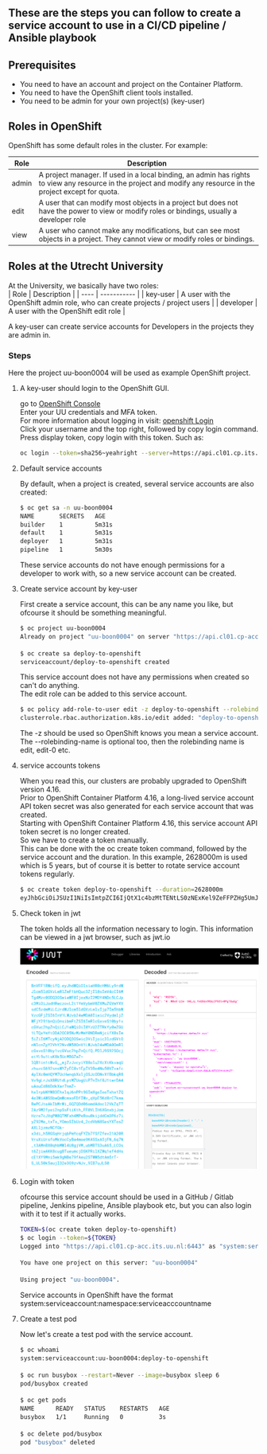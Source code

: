 ## These are the steps you can follow to create a service account to use in a CI/CD pipeline / Ansible playbook

## Prerequisites
- You need to have an account and project on the Container Platform.
- You need to have the OpenShift client tools installed.
- You need to be admin for your own project(s) (key-user)

## Roles in OpenShift

OpenShift has some default roles in the cluster. For example:

| Role  | Description |
| ----  | ----------- |
| admin | A project manager. If used in a local binding, an admin has rights to view any resource in the project and modify any resource in the project except for quota. |
| edit  | A user that can modify most objects in a project but does not have the power to view or modify roles or bindings, usually a developer role |
| view  | A user who cannot make any modifications, but can see most objects in a project. They cannot view or modify roles or bindings. |

## Roles at the Utrecht University

At the University, we basically have two roles:  
| Role  | Description |
| ----  | ----------- |
| key-user  | A user with the OpenShift admin role, who can create projects / project users |
| developer | A user with the OpenShift edit role |

A key-user can create service accounts for Developers in the projects they are admin in.

### Steps

Here the project uu-boon0004 will be used as example OpenShift project.

1. A key-user should login to the OpenShift GUI.

    go to [OpenShift Console](https://console.cp.its.uu.nl)  
    Enter your UU credentials and MFA token.  
    For more information about logging in visit: [openshift Login](https://docs.cp.its.uu.nl/content/basics/login/)  
    Click your username and the top right, followed by copy login command.  
    Press display token, copy login with this token. Such as:  
    ```bash
    oc login --token=sha256~yeahright --server=https://api.cl01.cp.its.uu.nl:6443
    ```

2. Default service accounts

    By default, when a project is created, several service accounts are also created:
    ```bash
    $ oc get sa -n uu-boon0004
    NAME       SECRETS   AGE
    builder    1         5m31s
    default    1         5m31s
    deployer   1         5m31s
    pipeline   1         5m30s
    ```
    These service accounts do not have enough permissions for a developer to work with, so a new service account can be created.

3. Create service account by key-user

    First create a service account, this can be any name you like, but ofcourse it should be something meaningful. 
    ```bash
    $ oc project uu-boon0004
    Already on project "uu-boon0004" on server "https://api.cl01.cp-acc.its.uu.nl:6443".

    $ oc create sa deploy-to-openshift
    serviceaccount/deploy-to-openshift created
    ```
    This service account does not have any permissions when created so can't do anything.  
    The edit role can be added to this service account.

    ```bash
    $ oc policy add-role-to-user edit -z deploy-to-openshift --rolebinding-name=edit-deploy-to-openshift-sa
    clusterrole.rbac.authorization.k8s.io/edit added: "deploy-to-openshift"
    ```
    The -z should be used so OpenShift knows you mean a service account.  
    The --rolebinding-name is optional too, then the rolebinding name is edit, edit-0 etc.

4. service accounts tokens

    When you read this, our clusters are probably upgraded to OpenShift version 4.16.  
    Prior to OpenShift Container Platform 4.16, a long-lived service account API token secret was also generated for each service account that was created.  
    Starting with OpenShift Container Platform 4.16, this service account API token secret is no longer created.  
    So we have to create a token manually.  
    This can be done with the oc create token command, followed by the service account and the duration. In this example, 2628000m is used which is 5 years, but of course it is better to rotate service account tokens regularly.

    ```bash
    $ oc create token deploy-to-openshift --duration=2628000m
    eyJhbGciOiJSUzI1NiIsImtpZCI6IjQtX1c4bzMtTENtLS0zNExKel9ZeFFPZHg5UmJMQ1A1U3R2MFBnVFF1RWcifQ.eyJhdWQiOlsiaHR0cHM6Ly9rdWJlcm5ldGVzLmRlZmF1bHQuc3ZjIl0sImV4cCI6MTg4Mzc0ODQ3OSwiaWF0IjoxNzI2MDY4NDc5LCJpc3MiOiJodHRwczovL2t1YmVybmV0ZXMuZGVmYXVsdC5zdmMiLCJrdWJlcm5ldGVzLmlvIjp7Im5hbWVzcGFjZSI6InV1LWJvb24wMDA0Iiwic2VydmljZWFjY291bnQiOnsibmFtZSI6ImRlcGxveS10by1vcGVuc2hpZnQiLCJ1aWQiOiI0YzU2ZTRkYy0wZGU1LTQxYmYtODA2OC05NzMzMmY0NDRmNjcifX0sIm5iZiI6MTcyNjA2ODQ3OSwic3ViIjoic3lzdGVtOnNlcnZpY2VhY2NvdW50OnV1LWJvb24wMDA0OmRlcGxveS10by1vcGVuc2hpZnQifQ.PDlJ9S92SOcjetYL9u1LsK8k5UcMBGZwZ-lQB1in1tWvG__mjZzJvcyiY88elu2XcXtKkvaqUzhuzcS692snsWYZyEC0v1EpIV3Be4Nu50VZvafc4plXc0mHQYM7UcHwnqbXeljOSJcODNvXfBbkqR8Vv9gLrJsX8RU1dLptMZUogUiP7nIhf8J1twrDA4uAouCd86DdkXar7nmZ-hxlrpbNYW83EhxlqJ6nPPt9GImXgeIeoTxhx1ZQ4e3WiAWSSbwQmWcmxoFDfIWv_qVpE5Kd8rC7kmaBwPCJteAkIbMrWi_GQZQDd06omdAdocl2VkZqTT2Az9M2fyei2npSsFtiKth_FF0VLIH6XGnxbjJomHzre7cJVqPW8QTMFxh4MPeRou0kijddCm3P6z7iyZ92Me_txTx_YOmoSIbUz4_2cdVbN8SesYXTosZAXLljzmzNCfGk-x3di_h5RGSqHrjqbPmYcqFYZb7fSfZfev21A20RVruXiUrsfoMkVocCyBa4moe9K4SSxA5jFN_6q7N_t3AMnBX0qhbMWl4U8gjVM_ubMBTS3uA65_LCOst6ZjiwAKK8cugBTueumcjDSKPRilXZWq1ef4dHscE1XY9Mni5wk9gNBe79fAeu2STWW5dtAm5rT-S_UL50k5aujI32e3G9zvNJv_9IB7uJLS0  
    ```

5. Check token in jwt 

    The token holds all the information necessary to login. This information can be viewed in a jwt browser, such as jwt.io

    ![jwt.png](../../images/jwt.png)

6. Login with token

    ofcourse this service account should be used in a GitHub / Gitlab pipeline, Jenkins pipeline, Ansible playbook etc, but you can also login with it to test if it actually works.

    ```bash
    TOKEN=$(oc create token deploy-to-openshift)
    $ oc login --token=${TOKEN}
    Logged into "https://api.cl01.cp-acc.its.uu.nl:6443" as "system:serviceaccount:uu-boon0004:deploy-to-openshift" using the token provided.
    
    You have one project on this server: "uu-boon0004"
    
    Using project "uu-boon0004".
    ```
    Service accounts in OpenShift have the format system:serviceaccount:namespace:serviceacccountname

7. Create a test pod
 
    Now let's create a test pod with the service account.
    ```bash
    $ oc whoami
    system:serviceaccount:uu-boon0004:deploy-to-openshift

    $ oc run busybox --restart=Never --image=busybox sleep 6
    pod/busybox created

    $ oc get pods
    NAME      READY   STATUS    RESTARTS   AGE
    busybox   1/1     Running   0          3s

    $ oc delete pod/busybox
    pod "busybox" deleted
    ```



    







